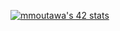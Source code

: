 [![mmoutawa's 42 stats](https://badge.mediaplus.ma/darkblue/mmoutawa)](https://github.com/oakoudad/badge42)
